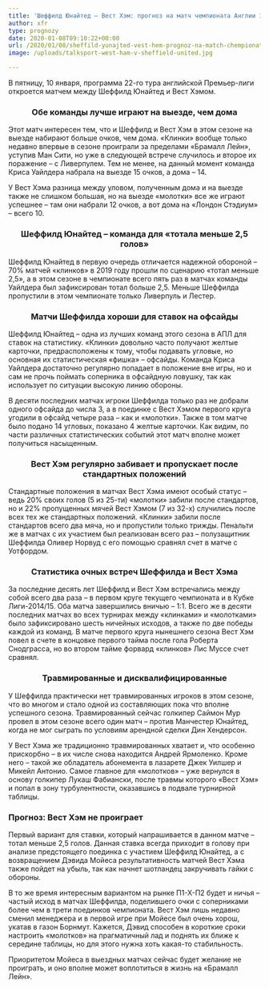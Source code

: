 ```yaml
---
title: 'Шеффилд Юнайтед – Вест Хэм: прогноз на матч чемпионата Англии 10 января'
author: xfr
type: prognozy
date: 2020-01-08T09:10:22+00:00
url: /2020/01/08/sheffild-yunajted-vest-hem-prognoz-na-match-chempionata-anglii-10-yanvarya/
image: /uploads/talksport-west-ham-v-sheffield-united.jpg

---
```

В пятницу, 10 января, программа 22-го тура английской Премьер-лиги откроется матчем между Шеффилд Юнайтед и Вест Хэмом.

<h3 style="text-align: center;">
  <strong>Обе команды лучше играют на выезде, чем дома</strong>
</h3>

Этот матч интересен тем, что и Шеффилд и Вест Хэм в этом сезоне на выезде набирают больше очков, чем дома. &#171;Клинки&#187; вообще только недавно впервые в сезоне проиграли за пределами &#171;Брамалл Лейн&#187;, уступив Ман Сити, но уже в следующей встрече случилось и второе их поражение – с Ливерпулем. Тем не менее, на данный момент команда Криса Уайлдера набрала на выезде 15 очков, а дома – 14.

У Вест Хэма разница между уловом, полученным дома и на выезде также не слишком большая, но на выезде &#171;молотки&#187; все же играют успешнее – там они набрали 12 очков, а вот дома на &#171;Лондон Стэдиум&#187; – всего 10.

<h3 style="text-align: center;">
  Шеффилд Юнайтед – команда для &#171;тотала меньше 2,5 голов&#187;
</h3>

Шеффилд Юнайтед в первую очередь отличается надежной обороной – 70% матчей &#171;клинков&#187; в 2019 году прошли по сценарию &#171;тотал меньше 2,5&#187;, а в этом сезоне в чемпионате всего пять раз в матчах команды Уайлдера был зафиксирован тотал больше 2,5. Меньше Шеффилда пропустили в этом чемпионате только Ливерпуль и Лестер.

<h3 style="text-align: center;">
  Матчи Шеффилда хороши для ставок на офсайды
</h3>

Шеффилд Юнайтед – одна из лучших команд этого сезона в АПЛ для ставок на статистику. &#171;Клинки&#187; довольно часто получают желтые карточки, предрасположены к тому, чтобы подавать угловые, но основная их статистическая &#171;фишка&#187; – офсайды. Команда Криса Уайлдера достаточно регулярно попадает в положение вне игры, но и сам не прочь поймать соперника в офсайдную ловушку, так как использует по ситуации высокую линию обороны.

В десяти последних матчах игроки Шеффилда только раз не добрали одного офсайда до числа 3, а в поединке с Вест Хэмом первого круга угодили в офсайд четыре раза – как и &#171;молотки&#187;. Также в том матче было подано 14 угловых, показано 4 желтые карточки. Как видим, по части различных статистических событий этот матч вполне может получиться насыщенным.

<h3 style="text-align: center;">
  Вест Хэм регулярно забивает и пропускает после стандартных положений
</h3>

Стандартные положения в матчах Вест Хэма имеют особый статус – ведь 20% своих голов (5 из 25-ти) &#171;молотки&#187; забили после стандартов, но и 22% пропущенных мячей Вест Хэмом (7 из 32-х) случились после всех тех же стандартных положений. &#171;Клинки&#187; забили после стандартов всего два мяча, но и пропустили только трижды. Пенальти же в матчах с их участием был реализован всего раз – полузащитник Шеффилда Оливер Норвуд с его помощью сравнял счет в матче с Уотфордом.

<h3 style="text-align: center;">
  Статистика очных встреч Шеффилда и Вест Хэма
</h3>

За последние десять лет Шеффилд и Вест Хэм встречались между собой всего два раза – в первом круге текущего чемпионата и в Кубке Лиги-2014/15. Оба матча завершились вничью – 1:1. Всего же в десяти последних матчах во всех турнирах между &#171;клинками&#187; и &#171;молотками&#187; было зафиксировано шесть ничейных исходов, а также по две победы каждой из команд. В матче первого круга нынешнего сезона Вест Хэм повел в счете в концовке первого тайма после гола Роберта Снодграсса, но во втором тайме форвард &#171;клинков&#187; Лис Муссе счет сравнял.

<h3 style="text-align: center;">
  Травмированные и дисквалифицированные
</h3>

У Шеффилда практически нет травмированных игроков в этом сезоне, что во многом и стало одной из составляющих пока что вполне успешного сезона. Травмированный сейчас голкипер Саймон Мур провел в этом сезоне всего один матч – против Манчестер Юнайтед, когда не мог сыграть по условиям арендной сделки Дин Хендерсон.

У Вест Хэма же традиционно травмированных хватает и, что особенно прискорбно – в их числе снова находится Андрей Ярмоленко. Кроме него – такой же обладатель абонемента в лазарете Джек Уилшер и Микейл Антонио. Самое главное для &#171;молотков&#187; – уже вернулся в основу голкипер Лукаш Фабиански, после травмы которого &#171;Вест Хэм&#187; и попал в зону турбулентности, оказавшись в подвале турнирной таблицы.

### **Прогноз: Вест Хэм не проиграет**

Первый вариант для ставки, который напрашивается в данном матче – тотал меньше 2,5 голов. Данная ставка всегда приходит в голову при анализе предстоящего поединка с участием Шеффилд Юнайтед, а с возвращением Дэвида Мойеса результативность матчей Вест Хэма также пойдет на убыль, так как начнет шотландец закручивать гайки с обороны.

В то же время интересным вариантом на рынке П1-Х-П2 будет и ничья – частый исход в матчах Шеффилда, поделившего очки с соперниками более чем в трети поединков чемпионата. Вест Хэм лишь недавно сменил менеджера и в первой игре при Мойесе был очень хорош, укатав в газон Борнмут. Кажется, Дэвид способен в короткие сроки настроить &#171;молотков&#187; на прагматичный лад и поднять их ближе к середине таблицы, но для этого нужна хоть какая-то стабильность.

Приоритетом Мойеса в выездных матчах сейчас будет желание не проиграть, и оно вполне может воплотиться в жизнь на &#171;Брамалл Лейн&#187;.